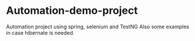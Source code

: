 # Automation-demo-project

Automation project using spring, selenium and TestNG
Also some examples in case hibernate is needed.
